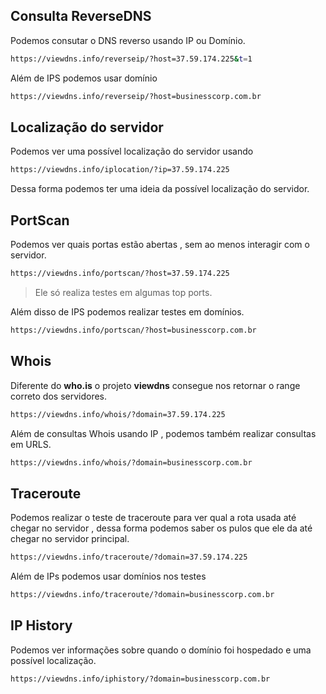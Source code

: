 ## Consulta ReverseDNS
Podemos consutar o DNS reverso usando IP ou Domínio.

```sh
https://viewdns.info/reverseip/?host=37.59.174.225&t=1
```

Além de IPS podemos usar domínio
```sh
https://viewdns.info/reverseip/?host=businesscorp.com.br
```

## Localização do servidor
Podemos ver uma possível localização do servidor usando
```sh
https://viewdns.info/iplocation/?ip=37.59.174.225
```

Dessa forma podemos ter uma ideia da possível localização do servidor.

## PortScan
Podemos ver quais portas estão abertas , sem ao menos interagir com o servidor.
```sh
https://viewdns.info/portscan/?host=37.59.174.225
```

> Ele só realiza testes em algumas top ports.

Além disso de IPS podemos realizar testes em domínios.
```sh
https://viewdns.info/portscan/?host=businesscorp.com.br
```

## Whois
Diferente do **who.is** o projeto **viewdns** consegue nos retornar o range correto dos servidores.
```sh
https://viewdns.info/whois/?domain=37.59.174.225
```

Além de consultas Whois usando IP , podemos também realizar consultas em URLS.
```sh
https://viewdns.info/whois/?domain=businesscorp.com.br
```

## Traceroute
Podemos realizar o teste de traceroute para ver qual a rota usada até chegar no servidor , dessa forma podemos saber os pulos que ele da até chegar no servidor principal.
```sh
https://viewdns.info/traceroute/?domain=37.59.174.225
```

Além de IPs podemos usar domínios nos testes
```sh
https://viewdns.info/traceroute/?domain=businesscorp.com.br
```

## IP History
Podemos ver informações sobre quando o domínio foi hospedado e uma possível localização.

```sh
https://viewdns.info/iphistory/?domain=businesscorp.com.br
```

